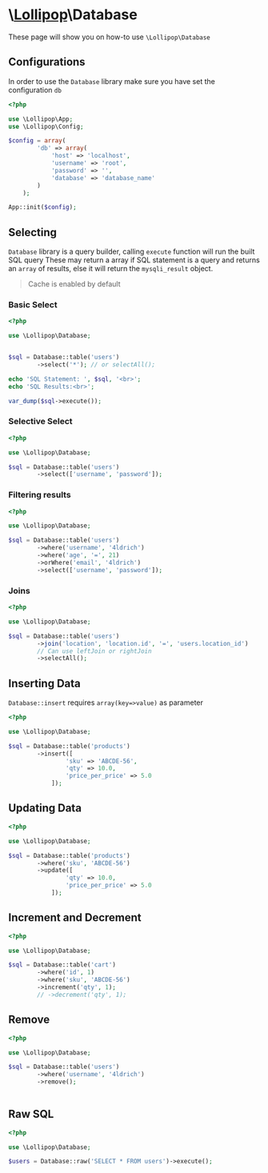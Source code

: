 # \\[Lollipop](https://github.com/jabernardo/lollipop-php)\Database

These page will show you on how-to use ```\Lollipop\Database``` 


## Configurations
In order to use the ```Database``` library make sure you have set the configuration ```db```

```php
<?php

use \Lollipop\App;
use \Lollipop\Config;

$config = array(
        'db' => array(
            'host' => 'localhost',
            'username' => 'root',
            'password' => '',
            'database' => 'database_name'
        )
    );

App::init($config);

```

## Selecting 

```Database``` library is a query builder, calling ```execute``` function will run the built SQL query
These may return a array if SQL statement is a query and returns an ```array``` of results, else 
it will return the ```mysqli_result``` object.

> Cache is enabled by default

### Basic Select

```php
<?php

use \Lollipop\Database;


$sql = Database::table('users')
        ->select('*'); // or selectAll();

echo 'SQL Statement: ', $sql, '<br>';
echo 'SQL Results:<br>';

var_dump($sql->execute());


```

### Selective Select

```php
<?php

use \Lollipop\Database;

$sql = Database::table('users')
        ->select(['username', 'password']);
```

### Filtering results

```php
<?php

use \Lollipop\Database;

$sql = Database::table('users')
        ->where('username', '4ldrich')
        ->where('age', '=', 21)
        ->orWhere('email', '4ldrich')
        ->select(['username', 'password']);
```

### Joins

```php
<?php

use \Lollipop\Database;

$sql = Database::table('users')
        ->join('location', 'location.id', '=', 'users.location_id')
        // Can use leftJoin or rightJoin
        ->selectAll();

```

## Inserting Data 

```Database::insert``` requires ```array(key=>value)``` as parameter

```php
<?php

use \Lollipop\Database;

$sql = Database::table('products')
        ->insert([
                'sku' => 'ABCDE-56',
                'qty' => 10.0,
                'price_per_price' => 5.0
            ]);

```

## Updating Data 

```php
<?php

use \Lollipop\Database;

$sql = Database::table('products')
        ->where('sku', 'ABCDE-56')
        ->update([
                'qty' => 10.0,
                'price_per_price' => 5.0
            ]);

```

## Increment and Decrement

```php
<?php

use \Lollipop\Database;

$sql = Database::table('cart')
        ->where('id', 1)
        ->where('sku', 'ABCDE-56')
        ->increment('qty', 1);
        // ->decrement('qty', 1);
```

## Remove

```php
<?php

use \Lollipop\Database;

$sql = Database::table('users')
        ->where('username', '4ldrich')
        ->remove();
        
```

## Raw SQL

```php
<?php

use \Lollipop\Database;

$users = Database::raw('SELECT * FROM users')->execute();

```

